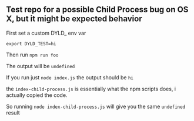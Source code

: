 ## Test repo for a possible Child Process bug on OS X, but it might be expected behavior


First set a custom DYLD_ env var

    export DYLD_TEST=hi

Then run `npm run foo`

The output will be `undefined`

If you run just `node index.js`  the output should be `hi`

the `index-child-process.js` is essentially what the npm scripts does, i actually copied the code.

So running `node index-child-process.js` will give you the same `undefined` result
